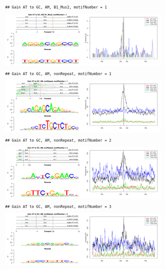 

```
## Gain AT to GC, AM, B1_Mus2, motifNumber = 1
```

![plot of chunk motifPValues](figure/motifPValues-1.png) 

```
## Gain AT to GC, AM, nonRepeat, motifNumber = 1
```

![plot of chunk motifPValues](figure/motifPValues-2.png) 

```
## Gain AT to GC, AM, nonRepeat, motifNumber = 2
```

![plot of chunk motifPValues](figure/motifPValues-3.png) 

```
## Gain AT to GC, AM, nonRepeat, motifNumber = 3
```

![plot of chunk motifPValues](figure/motifPValues-4.png) 
  
